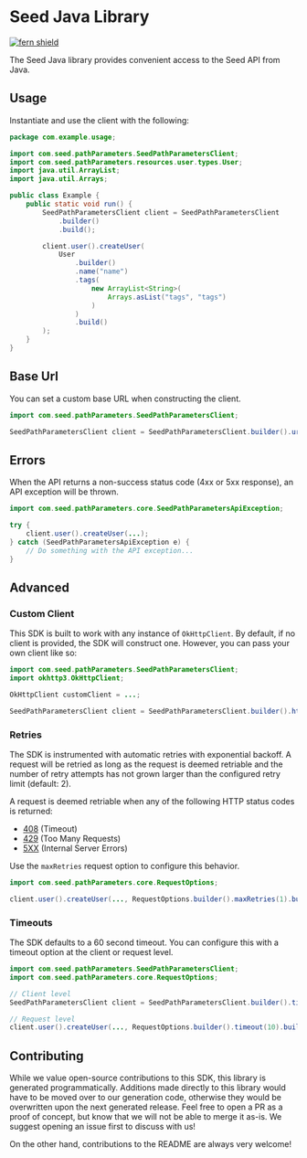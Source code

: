 # Seed Java Library

[![fern shield](https://img.shields.io/badge/%F0%9F%8C%BF-Built%20with%20Fern-brightgreen)](https://buildwithfern.com?utm_source=github&utm_medium=github&utm_campaign=readme&utm_source=Seed%2FJava)

The Seed Java library provides convenient access to the Seed API from Java.

## Usage

Instantiate and use the client with the following:

```java
package com.example.usage;

import com.seed.pathParameters.SeedPathParametersClient;
import com.seed.pathParameters.resources.user.types.User;
import java.util.ArrayList;
import java.util.Arrays;

public class Example {
    public static void run() {
        SeedPathParametersClient client = SeedPathParametersClient
            .builder()
            .build();

        client.user().createUser(
            User
                .builder()
                .name("name")
                .tags(
                    new ArrayList<String>(
                        Arrays.asList("tags", "tags")
                    )
                )
                .build()
        );
    }
}
```

## Base Url

You can set a custom base URL when constructing the client.

```java
import com.seed.pathParameters.SeedPathParametersClient;

SeedPathParametersClient client = SeedPathParametersClient.builder().url("https://example.com").build();
```

## Errors

When the API returns a non-success status code (4xx or 5xx response), an API exception will be thrown.

```java
import com.seed.pathParameters.core.SeedPathParametersApiException;

try {
    client.user().createUser(...);
} catch (SeedPathParametersApiException e) {
    // Do something with the API exception...
}
```

## Advanced

### Custom Client

This SDK is built to work with any instance of `OkHttpClient`. By default, if no client is provided, the SDK will construct one. 
However, you can pass your own client like so:

```java
import com.seed.pathParameters.SeedPathParametersClient;
import okhttp3.OkHttpClient;

OkHttpClient customClient = ...;

SeedPathParametersClient client = SeedPathParametersClient.builder().httpClient(customClient).build();
```

### Retries

The SDK is instrumented with automatic retries with exponential backoff. A request will be retried as long
as the request is deemed retriable and the number of retry attempts has not grown larger than the configured
retry limit (default: 2).

A request is deemed retriable when any of the following HTTP status codes is returned:

- [408](https://developer.mozilla.org/en-US/docs/Web/HTTP/Status/408) (Timeout)
- [429](https://developer.mozilla.org/en-US/docs/Web/HTTP/Status/429) (Too Many Requests)
- [5XX](https://developer.mozilla.org/en-US/docs/Web/HTTP/Status/500) (Internal Server Errors)

Use the `maxRetries` request option to configure this behavior.

```java
import com.seed.pathParameters.core.RequestOptions;

client.user().createUser(..., RequestOptions.builder().maxRetries(1).build());
```

### Timeouts

The SDK defaults to a 60 second timeout. You can configure this with a timeout option at the client or request level.

```java
import com.seed.pathParameters.SeedPathParametersClient;
import com.seed.pathParameters.core.RequestOptions;

// Client level
SeedPathParametersClient client = SeedPathParametersClient.builder().timeout(10).build();

// Request level
client.user().createUser(..., RequestOptions.builder().timeout(10).build());
```

## Contributing

While we value open-source contributions to this SDK, this library is generated programmatically.
Additions made directly to this library would have to be moved over to our generation code,
otherwise they would be overwritten upon the next generated release. Feel free to open a PR as
a proof of concept, but know that we will not be able to merge it as-is. We suggest opening
an issue first to discuss with us!

On the other hand, contributions to the README are always very welcome!
